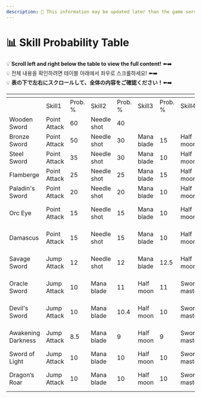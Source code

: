 ```yaml
---
description: 🛑 This information may be updated later than the game server data.
---
```


# 📊 Skill Probability Table

💡 **Scroll left and right below the table to view the full content!** ⬅️➡️\
💡 전체 내용을 확인하려면 테이블 아래에서 좌우로 스크롤하세요! ⬅️➡️\
💡 **表の下で左右にスクロールして、全体の内容をご確認ください！**⬅️➡️

<table data-full-width="true"><thead><tr><th width="134"></th><th></th><th></th><th></th><th></th><th></th><th></th><th></th><th></th><th></th><th></th><th></th><th></th><th></th><th></th><th></th><th></th><th width="103"></th><th></th><th width="101"></th><th></th><th></th><th></th><th></th><th></th><th></th><th></th><th></th><th></th><th width="103"></th><th></th><th width="102"></th><th></th><th></th><th></th><th></th><th></th></tr></thead><tbody><tr><td></td><td>Skill1</td><td>Prob. %</td><td>Skill2</td><td>Prob. %</td><td>Skill3</td><td>Prob. %</td><td>Skill4</td><td>Prob. %</td><td>Skill5</td><td>Prob. %</td><td>Skill6</td><td>Prob. %</td><td>Skill7</td><td>Prob. %</td><td>Skill8</td><td>Prob. %</td><td>Skill9</td><td>Prob. %</td><td>Skill10</td><td>Prob. %</td><td>Skill11</td><td>Prob. %</td><td>Skill12</td><td>Prob. %</td><td>Skill13</td><td>Prob. %</td><td>Skill14</td><td>Prob. %</td><td>Skill15</td><td>Prob. %</td><td>Skill16</td><td>Prob. %</td><td>Skill17</td><td>Prob. %</td><td>Skill18</td><td>Prob. %</td></tr><tr><td>Wooden Sword</td><td>Point Attack</td><td>60</td><td>Needle shot</td><td>40</td><td></td><td></td><td></td><td></td><td></td><td></td><td></td><td></td><td></td><td></td><td></td><td></td><td></td><td></td><td></td><td></td><td></td><td></td><td></td><td></td><td></td><td></td><td></td><td></td><td></td><td></td><td></td><td></td><td></td><td></td><td></td><td></td></tr><tr><td>Bronze Sword</td><td>Point Attack</td><td>50</td><td>Needle shot</td><td>30</td><td>Mana blade</td><td>15</td><td>Half moon</td><td>5</td><td></td><td></td><td></td><td></td><td></td><td></td><td></td><td></td><td></td><td></td><td></td><td></td><td></td><td></td><td></td><td></td><td></td><td></td><td></td><td></td><td></td><td></td><td></td><td></td><td></td><td></td><td></td><td></td></tr><tr><td>Steel Sword</td><td>Point Attack</td><td>35</td><td>Needle shot</td><td>30</td><td>Mana blade</td><td>10</td><td>Half moon</td><td>10</td><td>Star shot</td><td>10</td><td>Jump Attack</td><td>5</td><td></td><td></td><td></td><td></td><td></td><td></td><td></td><td></td><td></td><td></td><td></td><td></td><td></td><td></td><td></td><td></td><td></td><td></td><td></td><td></td><td></td><td></td><td></td><td></td></tr><tr><td>Flamberge</td><td>Point Attack</td><td>25</td><td>Needle shot</td><td>25</td><td>Mana blade</td><td>15</td><td>Half moon</td><td>10</td><td>Star shot</td><td>15</td><td>Canon rush</td><td>3</td><td>Dracula</td><td>2</td><td>Jump Attack</td><td>5</td><td></td><td></td><td></td><td></td><td></td><td></td><td></td><td></td><td></td><td></td><td></td><td></td><td></td><td></td><td></td><td></td><td></td><td></td><td></td><td></td></tr><tr><td>Paladin's Sword</td><td>Point Attack</td><td>20</td><td>Needle shot</td><td>20</td><td>Mana blade</td><td>10</td><td>Half moon</td><td>10</td><td>Star shot</td><td>10</td><td>Canon rush</td><td>10</td><td>Dracula</td><td>5</td><td>Burst shot</td><td>5</td><td>Berserker</td><td>3</td><td>Immortal</td><td>2</td><td>Jump Attack</td><td>5</td><td></td><td></td><td></td><td></td><td></td><td></td><td></td><td></td><td></td><td></td><td></td><td></td><td></td><td></td></tr><tr><td>Orc Eye</td><td>Point Attack</td><td>15</td><td>Needle shot</td><td>15</td><td>Mana blade</td><td>10</td><td>Half moon</td><td>10</td><td>Star shot</td><td>10</td><td>Canon rush</td><td>8</td><td>Dracula</td><td>6.5</td><td>Burst shot</td><td>5</td><td>Berserker</td><td>5</td><td>Immortal</td><td>5</td><td>Psycho</td><td>3</td><td>Three little pigs</td><td>2</td><td>Ghost</td><td>0.5</td><td>Jump Attack</td><td>5</td><td></td><td></td><td></td><td></td><td></td><td></td><td></td><td></td></tr><tr><td>Damascus</td><td>Point Attack</td><td>15</td><td>Needle shot</td><td>15</td><td>Mana blade</td><td>10</td><td>Half moon</td><td>10</td><td>Star shot</td><td>10</td><td>Canon rush</td><td>8</td><td>Dracula</td><td>7.5</td><td>Burst shot</td><td>6</td><td>Berserker</td><td>4</td><td>Immortal</td><td>3</td><td>Psycho</td><td>5</td><td>Three little pigs</td><td>2</td><td>Ghost</td><td>0.5</td><td>Jump Attack</td><td>4</td><td></td><td></td><td></td><td></td><td></td><td></td><td></td><td></td></tr><tr><td>Savage Sword</td><td>Jump Attack</td><td>12</td><td>Needle shot</td><td>12</td><td>Mana blade</td><td>12.5</td><td>Half moon</td><td>12.5</td><td>Star shot</td><td>12</td><td>Canon rush</td><td>8</td><td>Dracula</td><td>8</td><td>Burst shot</td><td>4</td><td>Berserker</td><td>4</td><td>Immortal</td><td>3</td><td>Psycho</td><td>5</td><td>Three little pigs</td><td>5</td><td>Ghost</td><td>1.5</td><td>Spirit's Call</td><td>0.5</td><td></td><td></td><td></td><td></td><td></td><td></td><td></td><td></td></tr><tr><td>Oracle Sword</td><td>Jump Attack</td><td>10</td><td>Mana blade</td><td>11</td><td>Half moon</td><td>11</td><td>Sword master</td><td>1</td><td>Star shot</td><td>10</td><td>Canon rush</td><td>8</td><td>Dracula</td><td>10</td><td>Burst shot</td><td>10</td><td>Berserker</td><td>5</td><td>Immortal</td><td>4</td><td>Psycho</td><td>8</td><td>Three little pigs</td><td>7</td><td>Ghost</td><td>4</td><td>Spirit's Call</td><td>1</td><td></td><td></td><td></td><td></td><td></td><td></td><td></td><td></td></tr><tr><td>Devil's Sword</td><td>Jump Attack</td><td>10</td><td>Mana blade</td><td>10.4</td><td>Half moon</td><td>10</td><td>Sword master</td><td>1.2</td><td>Star shot</td><td>10</td><td>Canon rush</td><td>8</td><td>Dracula</td><td>9.999</td><td>Burst shot</td><td>10</td><td>Berserker</td><td>5</td><td>Immortal</td><td>4</td><td>Psycho</td><td>8</td><td>Three little pigs</td><td>6.4</td><td>Ghost</td><td>4.4</td><td>Spirit's Call</td><td>1.5</td><td>Devil's Call</td><td>1.1</td><td>Extocium</td><td>0.001</td><td></td><td></td><td></td><td></td></tr><tr><td>Awakening Darkness</td><td>Jump Attack</td><td>8.5</td><td>Mana blade</td><td>9</td><td>Half moon</td><td>9</td><td>Sword master</td><td>1.5</td><td>Star shot</td><td>9</td><td>Canon rush</td><td>8</td><td>Dracula</td><td>9.99</td><td>Burst shot</td><td>10</td><td>Berserker</td><td>5</td><td>Immortal</td><td>5</td><td>Psycho</td><td>8</td><td>Three little pigs</td><td>6.5</td><td>Ghost</td><td>5</td><td>Spirit's Call</td><td>3</td><td>Devil's Call</td><td>2</td><td>Extocium</td><td>0.01</td><td>Blizard</td><td>0.5</td><td></td><td></td></tr><tr><td>Sword of Light</td><td>Jump Attack</td><td>10</td><td>Mana blade</td><td>10</td><td>Half moon</td><td>10</td><td>Sword master</td><td>3</td><td>Star shot</td><td>9.55</td><td>Canon rush</td><td>8</td><td>Dracula</td><td>9.4</td><td>Burst shot</td><td>10</td><td>Berserker</td><td>5</td><td>Immortal</td><td>5</td><td>Psycho</td><td>6</td><td>Ghost</td><td>4</td><td>Devil's Call</td><td>3</td><td>Spirit's Call</td><td>3</td><td>Guardian of light</td><td>3.54</td><td>Extocium</td><td>0.01</td><td>Blizard</td><td>0.5</td><td>Meteo</td><td>0.5</td></tr><tr><td>Dragon’s Roar</td><td>Jump Attack</td><td>10</td><td>Mana blade</td><td>10</td><td>Half moon</td><td>10</td><td>Sword master</td><td>3.5</td><td>Star shot</td><td>10</td><td>Canon rush</td><td>5</td><td>Dracula</td><td>10</td><td>Burst shot</td><td>10</td><td>Berserker</td><td>3</td><td>Immortal</td><td>3</td><td>Psycho</td><td>3</td><td>Three little pigs</td><td>4</td><td>Ghost</td><td>4</td><td>Spirit's Call</td><td>3</td><td>Dragon's swear</td><td>1</td><td>Extocium</td><td>0.2</td><td>Blizard</td><td>3</td><td>Meteo</td><td>4</td></tr></tbody></table>

